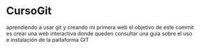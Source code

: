 # CursoGit
aprendiendo a usar git y creando mi primera web
el objetivo de este commit es crear una web interactiva 
donde queden consultar una guia sobre el uso e instalación de
la paltaforma GIT
